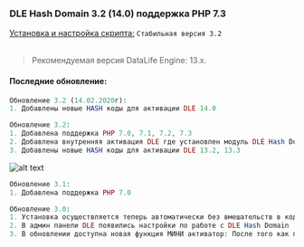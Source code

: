 ### DLE Hash Domain 3.2 (14.0) поддержка PHP 7.3
[Установка и настройка скрипта:](https://github.com/coolbylink/dlehashdomain/wiki/Установка-и-обновления-3.X.X) `Стабильная версия 3.2`
<br><br>
> Рекомендуемая версия DataLife Engine: 13.x.<br>

#### Последние обновление:

```php
Обновление 3.2 (14.02.2020г):
1. Добавлены новые HASH коды для активации DLE 14.0
```

```php
Обновление 3.2:
1. Добавлена поддержка PHP 7.0, 7.1, 7.2, 7.3
2. Добавлена внутренняя активация DLE где установлен модуль DLE Hash Domain. (через админ-панель модуля).
3. Добавлены новые HASH коды для активации DLE 13.2, 13.3
```

![alt text](https://i.ibb.co/pJbvmq7/2019-12-04-002511.jpg)

```php
Обновление 3.1:
1. Добавлена поддержка PHP 7.0
```

```php
Обновление 3.0:
1. Установка осуществляется теперь автоматически без вмешательств в код движка.
2. В админ панели DLE появились настройки по работе с DLE Hash Domain
3. В обновлении доступна новая функция МИНИ активатор: После того как пользователь введет нужное доменное имя для создания ХЕШ ключа, ему будет предложено скачать файл keygen.php с помощью которого он в автоматическом режиме сможет активировать свою копию DataLife Engine. Файл keygen.php создается с ХЕШОМ пользователя.
```
